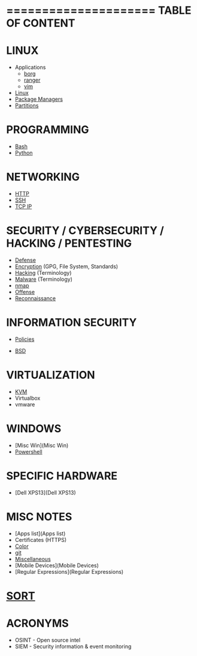 

=====================
  TABLE OF CONTENT
=====================

# LINUX

* Applications
    * [borg](borg)
    * [ranger](ranger)
    * [vim](vim)
* [Linux](Linux)
* [Package Managers](Package-Managers)
* [Partitions](Partitions)

# PROGRAMMING

* [Bash](Bash)
* [Python](Python)

# NETWORKING

* [HTTP](HTTP)
* [SSH](SSH)
* [TCP IP](TCP-IP)

# SECURITY / CYBERSECURITY / HACKING / PENTESTING

* [Defense](Defense)
* [Encryption](Encryption) (GPG, File System, Standards)
* [Hacking](Hacking) (Terminology)
* [Malware](Malware) (Terminology)
* [nmap](nmap)
* [Offense](Offense)
* [Reconnaissance](Reconnaissance)

# INFORMATION SECURITY

* [Policies](Policies)

* [BSD](BSD)

# VIRTUALIZATION

* [KVM](KVM)
* Virtualbox
* vmware

# WINDOWS

* [Misc Win](Misc Win)
* [Powershell](Powershell)

# SPECIFIC HARDWARE

* [Dell XPS13](Dell XPS13)

# MISC NOTES

* [Apps list](Apps list)
* Certificates (HTTPS)
* [Color](Color)
* [git](git)
* [Miscellaneous](Miscellaneous)
* [Mobile Devices](Mobile Devices)
* [Regular Expressions](Regular Expressions)

# [SORT](SORT)

# ACRONYMS

* OSINT - Open source intel
* SIEM - Security information & event monitoring
